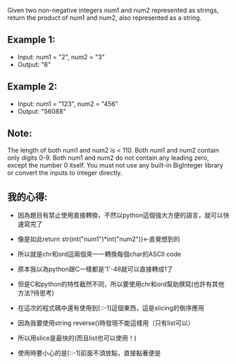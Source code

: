Given two non-negative integers num1 and num2 represented as strings, return the product of num1 and num2, also represented as a string.

## Example 1:

* Input: num1 = "2", num2 = "3"
* Output: "6"
## Example 2:

* Input: num1 = "123", num2 = "456"
* Output: "56088"
## Note:

The length of both num1 and num2 is < 110.
Both num1 and num2 contain only digits 0-9.
Both num1 and num2 do not contain any leading zero, except the number 0 itself.
You must not use any built-in BigInteger library or convert the inputs to integer directly.

## 我的心得:
* 因為題目有禁止使用直接轉換，不然以python這個強大方便的語言，就可以快速寫完了
* 像是如此return str(int("num1")*int("num2"))←直覺想到的
* 所以就是chr和ord這兩個來一一轉換每個char的ASCII code
* 原本我以為python跟C一樣都是'1'-48就可以直接轉成1了
* 但是C和python的特性截然不同，所以要使用chr和ord幫助撰寫(也許有其他方法?待思考)

* 在這次的程式碼中還有使用到[::-1]這個東西，這是slicing的倒序應用
* 因為我要使用string reverse()時發現不能這樣用（只有list可以）
* 所以用slice是最快的(而且list也可以使用！)
* 使用時要小心的是[::-1]前面不須放點，直接黏著便是
